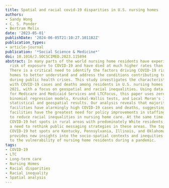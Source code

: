 ```yaml
---
title: Spatial and racial covid-19 disparities in U.S. nursing homes
authors:
- Sandy Wong
- C. S. Ponder
- Bertram Melix
date: '2023-05-01'
publishDate: '2024-06-05T21:10:27.101182Z'
publication_types:
- article-journal
publication: '*Social Science & Medicine*'
doi: 10.1016/J.SOCSCIMED.2023.115894
abstract: In many parts of the world nursing home residents have experienced a disproportionate
  risk of exposure to COVID-19 and have died at much higher rates than other groups.
  There is a critical need to identify the factors driving COVID-19 risk in nursing
  homes to better understand and address the conditions contributing to their vulnerability
  during public health crises. This study investigates the characteristics associated
  with COVID-19 cases and deaths among residents in U.S. nursing homes from 2020 to
  2021, with a focus on geospatial and racial inequalities. Using data from the Centers
  for Medicare and Medicaid Services and LTCFocus, this paper uses zero-inflated negative
  binomial regression models, Kruskal-Wallis tests, and Local Moran's I to generate
  statistical and geospatial results. Our analysis reveals that majority Hispanic
  facilities have alarmingly high COVID-19 cases and deaths, suggesting that these
  facilities have the greatest need for policy improvements in staffing and financing
  to reduce racial inequalities in nursing home care. At the same time we also detect
  COVID-19 hot spots in rural areas with predominately White residents, indicating
  a need to rethink public messaging strategies in these areas. The top states with
  COVID-19 hot spots are Kentucky, Pennsylvania, Illinois, and Oklahoma. This research
  provides new insights into the socio-spatial contexts and inequities that contribute
  to the vulnerability of nursing home residents during a pandemic.
tags:
- COVID-19
- LTC
- Long-term care
- Nursing Homes
- Racial disparities
- Racial inequality
- Spatial analysis
---
```


